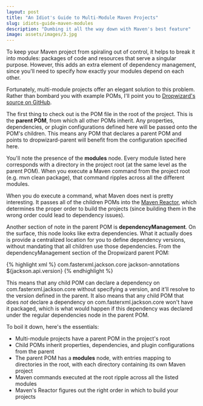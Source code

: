 ```yaml
---
layout: post
title: "An Idiot's Guide to Multi-Module Maven Projects"
slug: idiots-guide-maven-modules
description: "Dumbing it all the way down with Maven's best feature"
image: assets/images/3.jpg
---
```


To keep your Maven project from spiraling out of control, it helps to break it into modules: packages of code and resources that serve a singular purpose. However, this adds an extra element of dependency management, since you'll need to specify how exactly your modules depend on each other.


Fortunately, multi-module projects offer an elegant solution to this problem. Rather than bombard you with example POMs, I'll point you to [Dropwizard's source on GitHub](https://github.com/dropwizard/dropwizard).

The first thing to check out is the POM file in the root of the project. This is the <strong>parent POM</strong>, from which all other POMs inherit. Any properties, dependencies, or plugin configurations defined here will be passed onto the POM's children. This means any POM that declares a parent POM and points to dropwizard-parent will benefit from the configuration specified here.

You'll note the presence of the <strong>modules</strong> node. Every module listed here corresponds with a directory in the project root (at the same level as the parent POM). When you execute a Maven command from the project root (e.g. mvn clean package), that command ripples across all the different modules.

When you do execute a command, what Maven does next is pretty interesting. It passes all of the children POMs into the [Maven Reactor](http://maven.apache.org/guides/mini/guide-multiple-modules.html), which determines the proper order to build the projects (since building them in the wrong order could lead to dependency issues).

Another section of note in the parent POM is <strong>dependencyManagement</strong>. On the surface, this node looks like extra dependencies. What it actually does is provide a centralized location for you to define dependency versions, without mandating that all children use those dependencies. From the dependencyManagement section of the Dropwizard parent POM:

{% highlight xml %}
<dependencyManagement>
   <dependencies>
       <dependency>
           <groupId>com.fasterxml.jackson.core</groupId>
           <artifactId>jackson-annotations</artifactId>
           <version>${jackson.api.version}</version>
       </dependency>
       <!-- ... -->
   </dependencies>
</dependencyManagement>
{% endhighlight %}

This means that any child POM can declare a dependency on com.fasterxml.jackson.core without specifying a version, and it'll resolve to the version defined in the parent. It also means that any child POM that does <em>not</em> declare a dependency on com.fasterxml.jackson.core won't have it packaged, which is what would happen if this dependency was declared under the regular dependencies node in the parent POM.

To boil it down, here's the essentials:
<ul>
  <li>Multi-module projects have a parent POM in the project's root</li>
  <li>Child POMs inherit properties, dependencies, and plugin configurations from the parent</li>
  <li>The parent POM has a <strong>modules</strong> node, with entries mapping to directories in the root, with each directory containing its own Maven project</li>
  <li>Maven commands executed at the root ripple across all the listed modules</li>
  <li>Maven's Reactor figures out the right order in which to build your projects</li>
</ul>